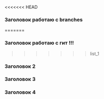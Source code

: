 <<<<<<< HEAD
### Заголовок работаю с branches
=======
### Заголовок работаю с гит !!!
>>>>>>> list_1

### Заголовок 2


### Заголовок 3

### Заголовок 4